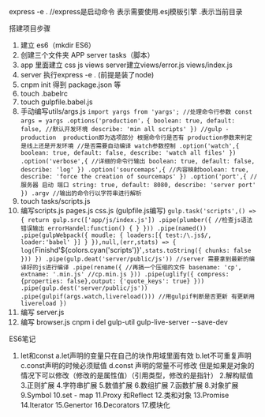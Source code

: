 express -e .  //express是启动命令 表示需要使用.esj模板引擎 .表示当前目录

搭建项目步骤
1. 建立 es6（mkdir ES6）
2. 创建三个文件夹 APP server tasks（脚本）
3. app 里面建立 css js views server建立views/error.js views/index.js 
4. server 执行express -e . (前提是装了node)
5. cnpm init 得到 package.json 等
6. touch .babelrc
7. touch gulpfile.babel.js
8. 手动编写utils/args.js
	`import yargs from 'yargs'; //处理命令行参数
	const args = yargs
	.options('production'，{
		boolean: true,
		default: false, //默认开发环境
		describe: 'min all scripts'
	}) //gulp -production  production即为选项部分 根据命令行是否有 production参数来判定是线上还是开发环境
	//是否需要自动编译 watch参数控制
	.option('watch',{
		boolean: true,
		default: false,
		describe: 'watch all files'
	})
	.option('verbose',{ //详细的命令行输出
		boolean: true,
		default: false,
		describe: 'log'
	})
	.option('sourcemaps',{ //内容映射boolean: true,
		describe: 'force the creation of sourcemaps'
	})
	.option('port',{ //服务器 启动 端口
		string: true,
		default: 8080,
		describe: 'server port'
	})
	.argv //输出的命令行以字符串进行解析`
9.  touch tasks/scripts.js
10. 编写scripts.js pages.js css.js (gulpfile.js编写)
`gulp.task('scripts',() => {
	return gulp.src(['app/js/index.js'])
	 	.pipe(plumber({ //检查js语法 错误输出
	 		errorHandel:function() {
	 		}
	 	}))
	 	.pipe(named())
	 	.pipe(gulpWebpack({
	 		moudle: {
	 			loaders:[{
	 				test:/\.js$/,
	 				loader:'babel'
	 			}]
	 		}
	 	}),null,(err,stats) => {
	 		log(`Finishd'${colors.cyan('scripts')}'`,stats.toString({
	 			chunks: false
	 		}))
	 	})
	 	.pipe(gulp.deat('server/public/js')) //server 需要拿到最新的编译好的js进行编译
	 	.pipe(rename({ //再搞一个压缩的文件
	 		basename: 'cp',
	 		extname: '.min.js' //cp.min.js
	 	}))
	 	.pipe(uglify({
	 		compress: {properties: false},output: {'quote_keys': true}
	 	}))
	 	.pipe(gulp.dest('server/public/js'))
	 	.pipe(gulpif(args.watch,livereload())) //用gulpif判断是否更新 有更新用livereload
})`
11. 编写 server.js 
12. 编写 browser.js 
cnpm i del gulp-util gulp-live-server --save-dev

ES6笔记
1. let和const
  a.let声明的变量只在自己的块作用域里面有效
  b.let不可重复声明
  c.const声明的时候必须赋值
  d.const 声明的常量不可修改 但是如果是对象的情况下可以修改（修改的是属性值）（引用类型，修改的是指针）
2.解构赋值
3.正则扩展
4.字符串扩展
5.数值扩展
6.数组扩展
7.函数扩展
8.对象扩展
9.Symbol
10.set - map
11.Proxy 和Reflect
12.类和对象
13.Promise
14.Iterator
15.Genertor
16.Decorators
17.模块化

